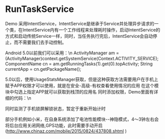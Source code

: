 # RunTaskService
Demo 采用IntentService，IntentService是继承于Service并处理异步请求的一个类，在IntentService内有一个工作线程来处理耗时操作，启动IntentService的方式和启动传统Service一样，同时，当任务执行完后，IntentService会自动停止，而不需要我们去手动控制。

Android 5.0以前我们可以采用：\n
ActivityManager am = (ActivityManager)context.getSystemService(Context.ACTIVITY_SERVICE);
ComponentName cn = am.getRunningTasks(1).get(0).topActivity;
String currentApp = cn.getPackageName();

5.0以后，使用UsageStatsManager获取，但是这种获取方法需要用户在手机上赋予APP权限才可以使用，就是在安全-高级-有权查看使用情况的应用 在这个模块中勾选上指定APP就可以获取到栈顶的应用名
同时添加权限，Demo里面有详细的代码：\n
<uses-permission  
        android:name="android.permission.PACKAGE_USAGE_STATS"  
        tools:ignore="ProtectedPermissions" />  

同时监测了手机锁屏解锁状态，暂定于重新开始计时


部分手机例如小米，在自身系统添加了电池性能模块--神隐模式，4～3钟左右会将后台应用关闭网络,GPS功能，此时需要手动开启(http://www.chinaz.com/mobile/2015/0824/437808.shtml 
)
